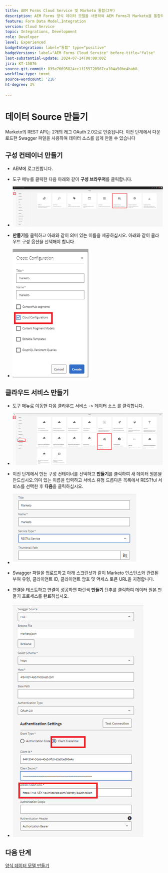 ```yaml
---
title: AEM Forms Cloud Service 및 Marketo 통합(2부)
description: AEM Forms 양식 데이터 모델을 사용하여 AEM Forms과 Marketo을 통합하는 방법을 알아봅니다.
feature: Form Data Model,Integration
version: Cloud Service
topic: Integrations, Development
role: Developer
level: Experienced
badgeIntegration: label="통합" type="positive"
badgeVersions: label="AEM Forms Cloud Service" before-title="false"
last-substantial-update: 2024-07-24T00:00:00Z
jira: KT-15876
source-git-commit: 835e76695824cc1f155720567ca104a50be4bab8
workflow-type: tm+mt
source-wordcount: '216'
ht-degree: 3%

---
```


# 데이터 Source 만들기

Marketo의 REST API는 2개의 레그 OAuth 2.0으로 인증됩니다. 이전 단계에서 다운로드한 Swagger 파일을 사용하여 데이터 소스를 쉽게 만들 수 있습니다

## 구성 컨테이너 만들기

* AEM에 로그인합니다.
* 도구 메뉴를 클릭한 다음 아래와 같이 **구성 브라우저**&#x200B;를 클릭합니다.

* ![도구 메뉴](assets/datasource3.png)

* **만들기**&#x200B;를 클릭하고 아래와 같이 의미 있는 이름을 제공하십시오. 아래와 같이 클라우드 구성 옵션을 선택해야 합니다

* ![구성 컨테이너](assets/datasource4.png)

## 클라우드 서비스 만들기

* 도구 메뉴로 이동한 다음 클라우드 서비스 -> 데이터 소스 를 클릭합니다.

* ![클라우드 서비스](assets/datasource5.png)

* 이전 단계에서 만든 구성 컨테이너를 선택하고 **만들기**&#x200B;를 클릭하여 새 데이터 원본을 만드십시오.의미 있는 이름을 입력하고 서비스 유형 드롭다운 목록에서 RESTful 서비스를 선택한 후 **다음**&#x200B;을 클릭하십시오.
* ![new-data-source](assets/datasource6.png)

* Swagger 파일을 업로드하고 아래 스크린샷과 같이 Marketo 인스턴스와 관련된 부여 유형, 클라이언트 ID, 클라이언트 암호 및 액세스 토큰 URL을 지정합니다.

* 연결을 테스트하고 연결이 성공하면 파란색 **만들기** 단추를 클릭하여 데이터 원본 만들기 프로세스를 완료하십시오.

* ![data-source-config](assets/datasource1.png)


## 다음 단계

[양식 데이터 모델 만들기](./part3.md)
